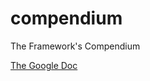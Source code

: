 compendium
==========

The Framework's Compendium

[The Google Doc](https://docs.google.com/document/d/1kI_N6oRSUruAJix1TsnMyWZmWy-QaEe9yFFQZQn9JG4/edit?usp=sharing)

